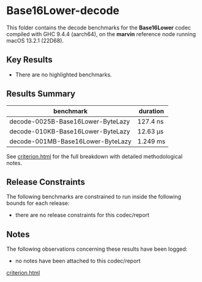 # Base16Lower-decode

This folder contains the decode benchmarks for the **Base16Lower** codec compiled with GHC 9.4.4 (aarch64), on the 
**marvin** reference node running macOS 13.2.1 (22D68).

## Key Results

* There are no highlighted benchmarks.

## Results Summary

| benchmark                         | duration |
| --------------------------------- | -------- |
| decode-0025B-Base16Lower-ByteLazy | 127.4 ns |
| decode-010KB-Base16Lower-ByteLazy | 12.63 μs |
| decode-001MB-Base16Lower-ByteLazy | 1.249 ms |

See [criterion.html](criterion.html) for the full breakdown with detailed methodological notes.

## Release Constraints

The following benchmarks are constrained to run inside the following bounds for each release:

* there are no release constraints for this codec/report

## Notes

The following observations concerning these results have been logged:
* no notes have been attached to this codec/report

[criterion.html](criterion.html)

